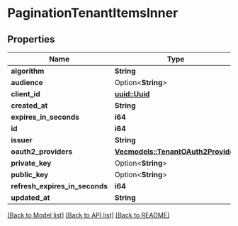# PaginationTenantItemsInner

## Properties

Name | Type | Description | Notes
------------ | ------------- | ------------- | -------------
**algorithm** | **String** |  | 
**audience** | Option<**String**> |  | [optional]
**client_id** | [**uuid::Uuid**](uuid::Uuid.md) |  | 
**created_at** | **String** |  | 
**expires_in_seconds** | **i64** |  | 
**id** | **i64** |  | 
**issuer** | **String** |  | 
**oauth2_providers** | [**Vec<models::TenantOAuth2Provider>**](TenantOAuth2Provider.md) |  | 
**private_key** | Option<**String**> |  | [optional]
**public_key** | Option<**String**> |  | [optional]
**refresh_expires_in_seconds** | **i64** |  | 
**updated_at** | **String** |  | 

[[Back to Model list]](../README.md#documentation-for-models) [[Back to API list]](../README.md#documentation-for-api-endpoints) [[Back to README]](../README.md)


